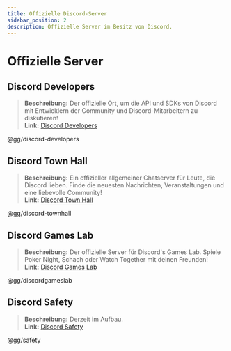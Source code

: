 ```yaml
---
title: Offizielle Discord-Server
sidebar_position: 2
description: Offizielle Server im Besitz von Discord.
---
```


# Offizielle Server


## Discord Developers

> **Beschreibung:** Der offizielle Ort, um die API und SDKs von Discord mit Entwicklern der Community und Discord-Mitarbeitern zu diskutieren!   <br/>
**Link:** [Discord Developers](https://discord.gg/discord-developers)

@gg/discord-developers

## Discord Town Hall

> **Beschreibung:** Ein offizieller allgemeiner Chatserver für Leute, die Discord lieben.  Finde die neuesten Nachrichten, Veranstaltungen und eine liebevolle Community!   <br/>
**Link:** [Discord Town Hall](https://discord.gg/discord-townhall)

@gg/discord-townhall

## Discord Games Lab

> **Beschreibung:** Der offizielle Server für Discord's Games Lab. Spiele Poker Night, Schach oder Watch Together mit deinen Freunden!   <br/>
**Link:** [Discord Games Lab](https://discord.gg/discordgameslab)

@gg/discordgameslab

## Discord Safety

> **Beschreibung:** Derzeit im Aufbau.  <br/>
**Link:** [Discord Safety](https://discord.gg/safety)

@gg/safety
